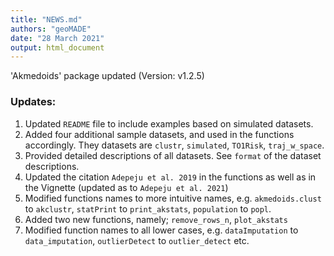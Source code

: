 ```yaml
---
title: "NEWS.md"
authors: "geoMADE"
date: "28 March 2021"
output: html_document
---
```



'Akmedoids' package updated (Version: v1.2.5)

### Updates:
1. Updated `README` file to include examples based on simulated datasets. 
2. Added four additional sample datasets, and used in the functions accordingly. They datasets are `clustr`, `simulated`, `TO1Risk`, `traj_w_space`.
3. Provided detailed descriptions of all datasets. See `format` of the dataset descriptions.
4. Updated the citation `Adepeju et al. 2019` in the functions as well as in the Vignette (updated as to `Adepeju et al. 2021`)
5. Modified functions names to more intuitive names, e.g. `akmedoids.clust` to `akclustr`,  `statPrint` to `print_akstats`, `population` to `popl`.
6. Added two new functions, namely; `remove_rows_n`, `plot_akstats` 
7. Modified function names to all lower cases, e.g. `dataImputation` to `data_imputation`, `outlierDetect` to `outlier_detect` etc.



